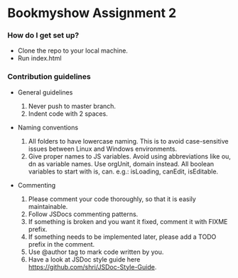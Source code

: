 # Bookmyshow Assignment 2

### How do I get set up? ###

* Clone the repo to your local machine.
* Run index.html

### Contribution guidelines ###

* General guidelines
  1. Never push to master branch.
  2. Indent code with 2 spaces.

* Naming conventions
  1. All folders to have lowercase naming. This is to avoid case-sensitive issues between Linux and Windows environments.
  2. Give proper names to JS variables. Avoid using abbreviations like ou, dn as variable names. Use orgUnit, domain instead. All boolean variables to start with is, can. e.g.: isLoading, canEdit, isEditable.

* Commenting
  1. Please comment your code thoroughly, so that it is easily maintainable.
  2. Follow JSDocs commenting patterns.
  3. If something is broken and you want it fixed, comment it with FIXME prefix.
  4. If something needs to be implemented later, please add a TODO prefix in the comment.
  5. Use @author tag to mark code written by you.
  6. Have a look at JSDoc style guide here https://github.com/shri/JSDoc-Style-Guide.